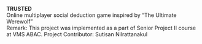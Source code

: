 **TRUSTED** <br />
Online multiplayer social deduction game inspired by “The Ultimate Werewolf” <br />
Remark: This project was implemented as a part of Senior Project II course at VMS ABAC.
Project Contributor: Sutisan Nilrattanakul
